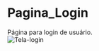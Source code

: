 # Pagina_Login
 Página para login de usuário.<br>
 ![Tela-login](https://user-images.githubusercontent.com/87811888/131405650-8ef21181-8c5d-4690-a13c-7dcf619e7f56.png)

